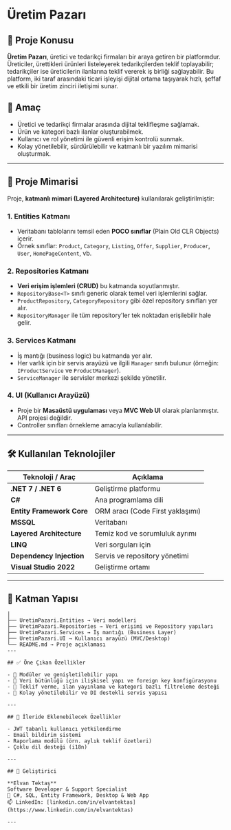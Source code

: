 # Üretim Pazarı

## 📌 Proje Konusu

**Üretim Pazarı**, üretici ve tedarikçi firmaları bir araya getiren bir platformdur. Üreticiler, ürettikleri ürünleri listeleyerek tedarikçilerden teklif toplayabilir; tedarikçiler ise üreticilerin ilanlarına teklif vererek iş birliği sağlayabilir. Bu platform, iki taraf arasındaki ticari işleyişi dijital ortama taşıyarak hızlı, şeffaf ve etkili bir üretim zinciri iletişimi sunar.

## 🚀 Amaç

- Üretici ve tedarikçi firmalar arasında dijital teklifleşme sağlamak.
- Ürün ve kategori bazlı ilanlar oluşturabilmek.
- Kullanıcı ve rol yönetimi ile güvenli erişim kontrolü sunmak.
- Kolay yönetilebilir, sürdürülebilir ve katmanlı bir yazılım mimarisi oluşturmak.

---

## 🧱 Proje Mimarisi

Proje, **katmanlı mimari (Layered Architecture)** kullanılarak geliştirilmiştir:

### 1. **Entities Katmanı**
- Veritabanı tablolarını temsil eden **POCO sınıflar** (Plain Old CLR Objects) içerir.
- Örnek sınıflar: `Product`, `Category`, `Listing`, `Offer`, `Supplier`, `Producer`, `User`, `HomePageContent`, vb.

### 2. **Repositories Katmanı**
- **Veri erişim işlemleri (CRUD)** bu katmanda soyutlanmıştır.
- `RepositoryBase<T>` sınıfı generic olarak temel veri işlemlerini sağlar.
- `ProductRepository`, `CategoryRepository` gibi özel repository sınıfları yer alır.
- `RepositoryManager` ile tüm repository'ler tek noktadan erişilebilir hale gelir.

### 3. **Services Katmanı**
- İş mantığı (business logic) bu katmanda yer alır.
- Her varlık için bir servis arayüzü ve ilgili `Manager` sınıfı bulunur (örneğin: `IProductService` ve `ProductManager`).
- `ServiceManager` ile servisler merkezi şekilde yönetilir.

### 4. **UI (Kullanıcı Arayüzü)**
- Proje bir **Masaüstü uygulaması** veya **MVC Web UI** olarak planlanmıştır. API projesi değildir.
- Controller sınıfları örnekleme amacıyla kullanılabilir.

---

## 🛠️ Kullanılan Teknolojiler

| Teknoloji / Araç          | Açıklama |
|---------------------------|----------|
| **.NET 7 / .NET 6**       | Geliştirme platformu |
| **C#**                    | Ana programlama dili |
| **Entity Framework Core** | ORM aracı (Code First yaklaşımı) |
| **MSSQL**                 | Veritabanı |
| **Layered Architecture**  | Temiz kod ve sorumluluk ayrımı |
| **LINQ**                  | Veri sorguları için |
| **Dependency Injection**  | Servis ve repository yönetimi |
| **Visual Studio 2022**    | Geliştirme ortamı |

---

## 📂 Katman Yapısı

```UretimPazariProject/
│
├── UretimPazari.Entities → Veri modelleri
├── UretimPazari.Repositories → Veri erişimi ve Repository yapıları
├── UretimPazari.Services → İş mantığı (Business Layer)
├── UretimPazari.UI → Kullanıcı arayüzü (MVC/Desktop)
└── README.md → Proje açıklaması
---

## ✅ Öne Çıkan Özellikler

- 🧩 Modüler ve genişletilebilir yapı
- 🔐 Veri bütünlüğü için ilişkisel yapı ve foreign key konfigürasyonu
- 📄 Teklif verme, ilan yayınlama ve kategori bazlı filtreleme desteği
- 🔧 Kolay yönetilebilir ve DI destekli servis yapısı

---

## 📎 İleride Eklenebilecek Özellikler

- JWT tabanlı kullanıcı yetkilendirme
- Email bildirim sistemi
- Raporlama modülü (örn. aylık teklif özetleri)
- Çoklu dil desteği (i18n)

---

## 👤 Geliştirici

**Elvan Tektaş**  
Software Developer & Support Specialist  
💼 C#, SQL, Entity Framework, Desktop & Web App    
📫 LinkedIn: [linkedin.com/in/elvantektas](https://www.linkedin.com/in/elvantektas)

---





